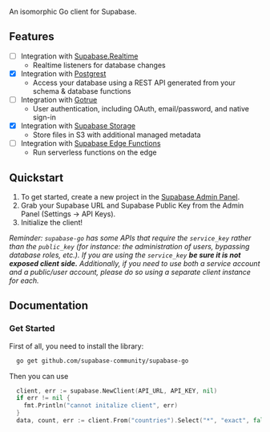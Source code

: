 An isomorphic Go client for Supabase.

## Features

- [ ] Integration with [Supabase.Realtime](https://github.com/supabase-community/realtime-go)
  - Realtime listeners for database changes
- [x] Integration with [Postgrest](https://github.com/supabase-community/postgrest-go)
  - Access your database using a REST API generated from your schema & database functions
- [ ] Integration with [Gotrue](https://github.com/supabase-community/gotrue-go)
  - User authentication, including OAuth, email/password, and native sign-in
- [x] Integration with [Supabase Storage](https://github.com/supabase-community/storage-go)
  - Store files in S3 with additional managed metadata 
- [ ] Integration with [Supabase Edge Functions](https://github.com/supabase-community/functions-go)
  -  Run serverless functions on the edge

## Quickstart

1. To get started, create a new project in the [Supabase Admin Panel](https://app.supabase.io).
2. Grab your Supabase URL and Supabase Public Key from the Admin Panel (Settings -> API Keys).
3. Initialize the client!

_Reminder: `supabase-go` has some APIs that require the `service_key` rather than the `public_key` (for instance: the administration of users, bypassing database roles, etc.). If you are using the `service_key` **be sure it is not exposed client side.** Additionally, if you need to use both a service account and a public/user account, please do so using a separate client instance for each._

## Documentation

### Get Started
First of all, you need to install the library:
```sh
  go get github.com/supabase-community/supabase-go
```

Then you can use
```go
  client, err := supabase.NewClient(API_URL, API_KEY, nil)
  if err != nil {
    fmt.Println("cannot initalize client", err)
  }
  data, count, err := client.From("countries").Select("*", "exact", false).Execute()
```
